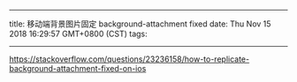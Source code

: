 
---
title: 移动端背景图片固定 background-attachment fixed
date: Thu Nov 15 2018 16:29:57 GMT+0800 (CST)
tags:

---



https://stackoverflow.com/questions/23236158/how-to-replicate-background-attachment-fixed-on-ios